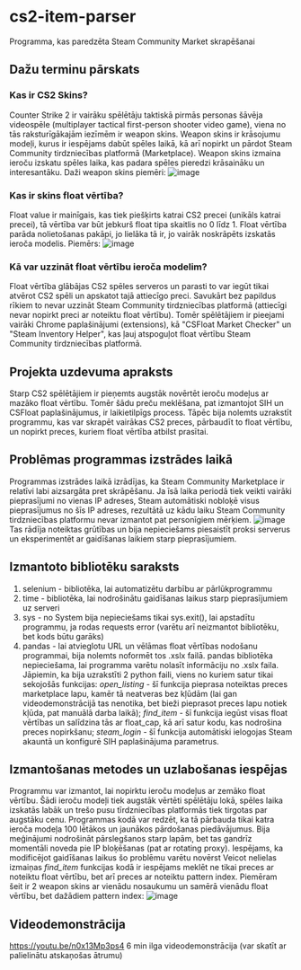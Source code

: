 # cs2-item-parser
Programma, kas paredzēta Steam Community Market skrapēšanai
## Dažu terminu pārskats
### Kas ir CS2 Skins?
Counter Strike 2 ir vairāku spēlētāju taktiskā pirmās personas šāvēja videospēle (multiplayer tactical first-person shooter video game), viena no tās raksturīgākajām iezīmēm ir weapon skins. Weapon skins ir krāsojumu modeļi, kurus ir iespējams dabūt spēles laikā, kā arī nopirkt un pārdot Steam Community tirdzniecības platformā (Marketplace). Weapon skins izmaina ieroču izskatu spēles laika, kas padara spēles pieredzi krāsaināku un interesantāku. Daži weapon skins piemēri: ![image](https://github.com/alekssdanielssipicins/cs2-item-parser/assets/144723311/fc4f22fc-ad9f-4f5e-a87f-37fdd052654b)
### Kas ir skins float vērtība?
Float value ir mainīgais, kas tiek piešķirts katrai CS2 precei (unikāls katrai precei), tā vērtība var būt jebkurš float tipa skaitlis no 0 līdz 1. Float vērtība parāda nolietošanas pakāpi, jo lielāka tā ir, jo vairāk noskrāpēts izskatās ieroča modelis. Piemērs: ![image](https://github.com/alekssdanielssipicins/cs2-item-parser/assets/144723311/9d2fd37f-b25f-42dc-a206-526059dddf01)
### Kā var uzzināt float vērtību ieroča modelim?
Float vērtība glābājas CS2 spēles serveros un parasti to var iegūt tikai atvērot CS2 spēli un apskatot tajā attiecīgo preci. Savukārt bez papildus rīkiem to nevar uzzināt Steam Community tirdzniecības platformā (attiecīgi nevar nopirkt preci ar noteiktu float vērtību).
Tomēr spēlētājiem ir pieejami vairāki Chrome paplašinājumi (extensions), kā "CSFloat Market Checker" un "Steam Inventory Helper", kas ļauj atspoguļot float vērtību Steam Community tirdzniecības platformā.
## Projekta uzdevuma apraksts
Starp CS2 spēlētājiem ir pieņemts augstāk novērtēt ieroču modeļus ar mazāko float vērtību. Tomēr šādu preču meklēšana, pat izmantojot SIH un CSFloat paplašinājumus, ir laikietilpīgs process. Tāpēc bija nolemts uzrakstīt programmu, kas var skrapēt vairākas CS2 preces, pārbaudīt to float vērtību, un nopirkt preces, kuriem float vērtība atbilst prasītai.
## Problēmas programmas izstrādes laikā
Programmas izstrādes laikā izrādījas, ka Steam Community Marketplace ir relatīvi labi aizsargāta pret skrāpēšanu. Ja īsā laika periodā tiek veikti vairāki pieprasījumi no vienas IP adreses, Steam automātiski nobloķē visus pieprasījumus no šīs IP adreses, rezultātā uz kādu laiku Steam Community tirdzniecības platformu nevar izmantot pat personīgiem mērķiem. ![image](https://github.com/alekssdanielssipicins/cs2-item-parser/assets/144723311/1e3c758d-1ba1-4f63-b4c7-6edef6213352)
Tas rādīja noteiktas grūtības un bija nepieciešams piesaistīt proksi serverus un eksperimentēt ar gaidīšanas laikiem starp pieprasījumiem.
## Izmantoto bibliotēku saraksts
1. selenium - bibliotēka, lai automatizētu darbību ar pārlūkprogrammu
2. time - bibliotēka, lai nodrošinātu gaidīšanas laikus starp pieprasījumiem uz serveri
3. sys - no System bija nepieciešams tikai sys.exit(), lai apstadītu programmu, ja rodas requests error (varētu arī neizmantot bibliotēku, bet kods būtu garāks)
4. pandas - lai atvieglotu URL un vēlāmas float vērtības nodošanu programmai, bija nolemts noformēt tos .xslx failā. pandas bibliotēka nepieciešama, lai programma varētu nolasīt informāciju no .xslx faila.
Jāpiemin, ka bija uzrakstīti 2 python faili, viens no kuriem satur tikai sekojošās funkcijas: *open_listing* - šī funkcija pieprasa noteiktas preces marketplace lapu, kamēr tā neatveras bez kļūdām (lai gan videodemonstrācijā tas nenotika, bet bieži pieprasot preces lapu notiek kļūda, pat manuālā darba laikā); *find_item* - šī funkcija iegūst visas float vērtības un salīdzina tās ar float_cap, kā arī satur kodu, kas nodrošina preces nopirkšanu; *steam_login* - šī funkcija automātiski ielogojas Steam akauntā un konfigurē SIH paplašinājuma parametrus.
## Izmantošanas metodes un uzlabošanas iespējas
Programmu var izmantot, lai nopirktu ieroču modeļus ar zemāko float vērtību. Šādi ieroču modeļi tiek augstāk vērtēti spēlētāju lokā, spēles laika izskatās labāk un trešo pusu tīrdzniecības platformās tiek tirgotas par augstāku cenu.
Programmas kodā var redzēt, ka tā pārbauda tikai katra ieroča modeļa 100 lētākos un jaunākos pārdošanas piedāvājumus. Bija meģinājumi nodrošināt pārslegšanos starp lapām, bet tas gandrīz momentāli noveda pie IP bloķēšanas (pat ar rotating proxy). Iespējams, ka modificējot gaidīšanas laikus šo problēmu varētu novērst
Veicot nelielas izmaiņas *find_item* funkcijas kodā ir iespējams meklēt ne tikai preces ar noteiktu float vērtību, bet arī preces ar noteiktu pattern index. Piemēram šeit ir 2 weapon skins ar vienādu nosaukumu un samērā vienādu float vērtību, bet dažādiem pattern index: ![image](https://github.com/alekssdanielssipicins/cs2-item-parser/assets/144723311/db57da55-8cde-4b32-bfb3-be8beaf09abc)
## Videodemonstrācija
https://youtu.be/n0x13Mp3ps4
6 min ilga videodemonstrācija (var skatīt ar palielinātu atskaņošas ātrumu)
